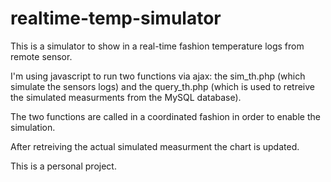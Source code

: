 # realtime-temp-simulator

This is a simulator to show in a real-time fashion temperature logs from remote sensor.   

I'm using javascript to run two functions via ajax: the sim_th.php (which simulate the sensors logs) and the query_th.php (which is used to retreive the simulated measurments from the MySQL database). 

The two functions are called in a coordinated fashion in order to enable the simulation.

After retreiving the actual simulated measurment the chart is updated. 

This is a personal project. 
